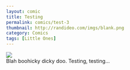 ```yaml
---
layout: comic
title: Testing
permalink: comics/test-3
thumbnail: http://randideo.com/imgs/blank.png
category: Comics
tags: [Little Ones]
---
```

<img src="https://lh3.googleusercontent.com/8YzxmEEljPs5VCGeHgm43QX_3Grss46lU5DTlW3zbhZdfCTRB_YrDd5KcvRP6__srqPWYjCo_aCJRxA=w285-h220-rw-no">
<br>
Blah boohicky dicky doo. Testing, testing...

